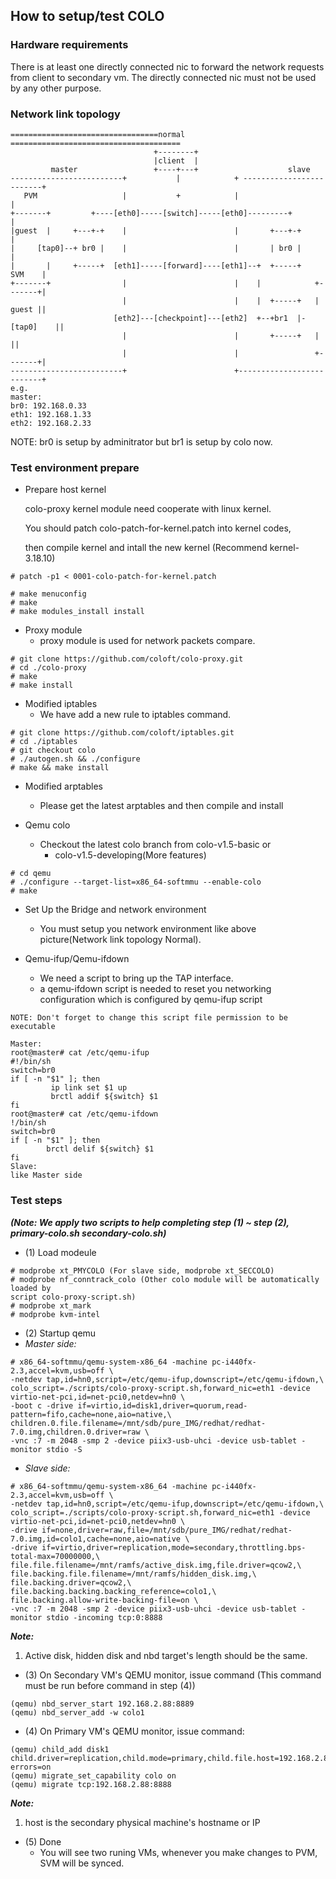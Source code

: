 ## How to setup/test COLO

### Hardware requirements
There is at least one directly connected nic to forward the network requests from client to secondary vm. The directly connected nic must not be used by any other purpose.

### Network link topology
```
=================================normal ======================================
                                +--------+
                                |client  |
         master                 +----+---+                    slave
-------------------------+           |            + -------------------------+
   PVM                   |           +            |                          |
+-------+         +----[eth0]-----[switch]-----[eth0]---------+              |
|guest  |     +---+-+    |                        |       +---+-+            |
|     [tap0]--+ br0 |    |                        |       | br0 |            |
|       |     +-----+  [eth1]-----[forward]----[eth1]--+  +-----+     SVM    |
+-------+                |                        |    |            +-------+|
                         |                        |    |  +-----+   | guest ||
                       [eth2]---[checkpoint]---[eth2]  +--+br1  |-[tap0]    ||
                         |                        |       +-----+   |       ||
                         |                        |                 +-------+|
-------------------------+                        +--------------------------+
e.g.
master:
br0: 192.168.0.33
eth1: 192.168.1.33
eth2: 192.168.2.33
```
NOTE: br0 is setup by adminitrator but br1 is setup by colo now.

### Test environment prepare

- Prepare host kernel

  colo-proxy kernel module need cooperate with linux kernel.
  
  You should patch colo-patch-for-kernel.patch into kernel codes,

  then compile kernel and intall the new kernel (Recommend kernel-3.18.10)

```
# patch -p1 < 0001-colo-patch-for-kernel.patch

# make menuconfig
# make
# make modules_install install
```
- Proxy module
  - proxy module is used for network packets compare.
```
# git clone https://github.com/coloft/colo-proxy.git
# cd ./colo-proxy
# make
# make install
```
- Modified iptables
  - We have add a new rule to iptables command.
```
# git clone https://github.com/coloft/iptables.git
# cd ./iptables
# git checkout colo
# ./autogen.sh && ./configure
# make && make install
```
- Modified arptables
  - Please get the latest arptables and then compile and install

- Qemu colo
  - Checkout the latest colo branch from colo-v1.5-basic or
    - colo-v1.5-developing(More features)

```
# cd qemu
# ./configure --target-list=x86_64-softmmu --enable-colo
# make
```

- Set Up the Bridge and network environment
  - You must setup you network environment like above picture(Network link topology Normal). 


- Qemu-ifup/Qemu-ifdown
  - We need a script to bring up the TAP interface.
  - a qemu-ifdown script is needed to reset you networking configuration which is configured by qemu-ifup script

```
NOTE: Don't forget to change this script file permission to be executable

Master:
root@master# cat /etc/qemu-ifup
#!/bin/sh
switch=br0
if [ -n "$1" ]; then
         ip link set $1 up
         brctl addif ${switch} $1
fi
root@master# cat /etc/qemu-ifdown
!/bin/sh
switch=br0
if [ -n "$1" ]; then
        brctl delif ${switch} $1
fi
Slave:
like Master side
```

### Test steps
***(Note: We apply two scripts to help completing step (1) ~ step (2), primary-colo.sh secondary-colo.sh)***

- (1) Load modeule
```
# modprobe xt_PMYCOLO (For slave side, modprobe xt_SECCOLO)
# modprobe nf_conntrack_colo (Other colo module will be automatically loaded by
script colo-proxy-script.sh)
# modprobe xt_mark
# modprobe kvm-intel
```
- (2) Startup qemu
- *Master side:*
```
# x86_64-softmmu/qemu-system-x86_64 -machine pc-i440fx-2.3,accel=kvm,usb=off \
-netdev tap,id=hn0,script=/etc/qemu-ifup,downscript=/etc/qemu-ifdown,\
colo_script=./scripts/colo-proxy-script.sh,forward_nic=eth1 -device virtio-net-pci,id=net-pci0,netdev=hn0 \
-boot c -drive if=virtio,id=disk1,driver=quorum,read-pattern=fifo,cache=none,aio=native,\
children.0.file.filename=/mnt/sdb/pure_IMG/redhat/redhat-7.0.img,children.0.driver=raw \
-vnc :7 -m 2048 -smp 2 -device piix3-usb-uhci -device usb-tablet -monitor stdio -S
```

- *Slave side:*
```
# x86_64-softmmu/qemu-system-x86_64 -machine pc-i440fx-2.3,accel=kvm,usb=off \
-netdev tap,id=hn0,script=/etc/qemu-ifup,downscript=/etc/qemu-ifdown,\
colo_script=./scripts/colo-proxy-script.sh,forward_nic=eth1 -device virtio-net-pci,id=net-pci0,netdev=hn0 \
-drive if=none,driver=raw,file=/mnt/sdb/pure_IMG/redhat/redhat-7.0.img,id=colo1,cache=none,aio=native \
-drive if=virtio,driver=replication,mode=secondary,throttling.bps-total-max=70000000,\
file.file.filename=/mnt/ramfs/active_disk.img,file.driver=qcow2,\
file.backing.file.filename=/mnt/ramfs/hidden_disk.img,\
file.backing.driver=qcow2,\
file.backing.backing.backing_reference=colo1,\
file.backing.allow-write-backing-file=on \
-vnc :7 -m 2048 -smp 2 -device piix3-usb-uhci -device usb-tablet -monitor stdio -incoming tcp:0:8888
```
***Note:***

1. Active disk, hidden disk and nbd target's length should be the same.

- (3) On Secondary VM's QEMU monitor, issue command (This command must be run before command in step (4))
```
(qemu) nbd_server_start 192.168.2.88:8889
(qemu) nbd_server_add -w colo1
```
- (4) On Primary VM's QEMU monitor, issue command: 
```
(qemu) child_add disk1 child.driver=replication,child.mode=primary,child.file.host=192.168.2.88,child.file.port=8889,child.file.export=colo1,child.file.driver=nbd,child.ignore-errors=on
(qemu) migrate_set_capability colo on
(qemu) migrate tcp:192.168.2.88:8888
```
***Note:***

1. host is the secondary physical machine's hostname or IP

- (5) Done
  - You will see two runing VMs, whenever you make changes to PVM, SVM will be synced. 
